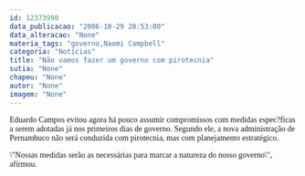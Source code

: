 ```yaml
---
id: 12373990
data_publicacao: "2006-10-29 20:53:00"
data_alteracao: "None"
materia_tags: "governo,Naomi Campbell"
categoria: "Notícias"
title: "Não vamos fazer um governo com pirotecnia"
sutia: "None"
chapeu: "None"
autor: "None"
imagem: "None"
---
```

<p><P><FONT face=Verdana>Eduardo Campos evitou agora há pouco assumir compromissos com medidas espec?ficas a serem adotadas já nos primeiros dias de governo. Segundo ele, a nova administração de Pernambuco não será conduzida com pirotecnia, mas com planejamento estratégico.</FONT></P></p>
<p><P><FONT face=Verdana>\"Nossas medidas serão as necessárias para marcar a natureza do nosso governo\", afirmou.</FONT></P> </p>
